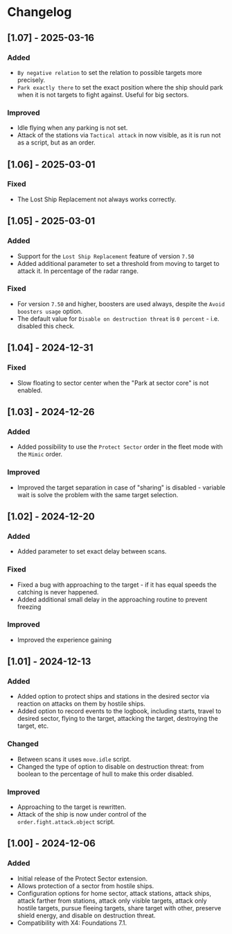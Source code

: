 # Changelog

## [1.07] - 2025-03-16

### Added

- `By negative relation` to set the relation to possible targets more precisely.
- `Park exactly there` to set the exact position where the ship should park when it is not targets to fight against. Useful for big sectors.

### Improved

- Idle flying when any parking is not set.
- Attack of the stations via `Tactical attack` in now visible, as it is run not as a script, but as an order.

## [1.06] - 2025-03-01

### Fixed

- The Lost Ship Replacement not always works correctly.

## [1.05] - 2025-03-01

### Added

- Support for the `Lost Ship Replacement` feature of version `7.50`
- Added additional parameter to set a threshold from moving to target to attack it. In percentage of the radar range.

### Fixed

- For version `7.50` and higher, boosters are used always, despite the `Avoid boosters usage` option.
- The default value for `Disable on destruction threat` is `0 percent` - i.e. disabled this check.

## [1.04] - 2024-12-31

### Fixed

- Slow floating to sector center when the "Park at sector core" is not enabled.

## [1.03] - 2024-12-26

### Added

- Added possibility to use the `Protect Sector` order in the fleet mode with the `Mimic` order.

### Improved

- Improved the target separation in case of  "sharing" is disabled - variable wait is solve the problem with the same target selection.

## [1.02] - 2024-12-20

### Added

- Added parameter to set exact delay between scans.

### Fixed

- Fixed a bug with approaching to the target - if it has equal speeds the catching is never happened.
- Added additional small delay in the approaching routine to prevent freezing

### Improved

- Improved the experience gaining

## [1.01] - 2024-12-13

### Added

- Added option to protect ships and stations in the desired sector via reaction on attacks on them by hostile ships.
- Added option to record events to the logbook, including starts, travel to desired sector, flying to the target, attacking the target, destroying the target, etc.

### Changed

- Between scans it uses `move.idle` script.
- Changed the type of option to disable on destruction threat: from boolean to the percentage of hull to make this order disabled.

### Improved

- Approaching to the target is rewritten.
- Attack of the ship is now under control of the `order.fight.attack.object` script.

## [1.00] - 2024-12-06

### Added

- Initial release of the Protect Sector extension.
- Allows protection of a sector from hostile ships.
- Configuration options for home sector, attack stations, attack ships, attack farther from stations, attack only visible targets, attack only hostile targets, pursue fleeing targets, share target with other, preserve shield energy, and disable on destruction threat.
- Compatibility with X4: Foundations 7.1.
